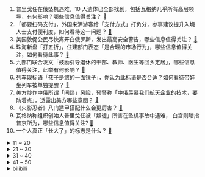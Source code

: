 1. 普里戈任在俄坠机遇难，10 人遗体已全部找到，包括瓦格纳几乎所有高层领导，有何影响？哪些信息值得关注？ [:link:](https://www.zhihu.com/question/618859857)
2. 「都要扫码支付」，外国来沪游客给「支付方式」打负分，参事建议提升入境人士支付便利度，如何看待这一问题？ [:link:](https://www.zhihu.com/question/618743422)
3. 美国敦促公民尽快离开白俄罗斯，发出最高安全警告，哪些信息值得关注？ [:link:](https://www.zhihu.com/question/618522602)
4. 珠海新盘「打五折」，住建部门表态「是合理的市场行为」，哪些信息值得关注，如何看待此事？ [:link:](https://www.zhihu.com/question/618739911)
5. 九部门联合发文「鼓励引导退休的干部、教师、医生等回乡定居」，哪些信息值得关注，此举有何影响？ [:link:](https://www.zhihu.com/question/618708564)
6. 列车现标语「孩子是您的一面镜子」，你认为此标语是否合适？如何看待带娃坐列车被单独提醒？ [:link:](https://www.zhihu.com/question/618706891)
7. 美方炒作中俄所谓「间谍」风险，预警称「中俄羡慕我们航天企业的技术，要防着点」，透露出美方哪些意图？ [:link:](https://www.zhihu.com/question/618105244)
8. 《火影忍者》八门遁甲搭配什么会更厉害？ [:link:](https://www.zhihu.com/question/614136803)
9. 瓦格纳称组织创始人普里戈任被「叛徒」所害在坠机事故中遇难， 白宫则暗指普京所为，哪些信息值得关注? [:link:](https://www.zhihu.com/question/618879909)
10. 一个人真正「长大了」的标志是什么？ [:link:](https://www.zhihu.com/question/616797284)
<details>
<summary>11 ~ 20</summary>

11. 日媒称「若气象条件不合适， 24 日核污染水排海可能取消」，如何看待？ [:link:](https://www.zhihu.com/question/618751365)
12. 社保已缴满15年，不缴了，坐等退休行不行？ [:link:](https://www.zhihu.com/question/618361493)
13. 顶头上司和大领导意见不一致，做下属的该如何做？ [:link:](https://www.zhihu.com/question/618050330)
14. 为什么《英雄联盟》里中单位的「少爷玩家」那么少？ [:link:](https://www.zhihu.com/question/605195841)
15. 我国首批 RK 近视手术患者「出现严重眼部症状」求助，调查显示近十年类似病例明显增加，哪些信息需关注？ [:link:](https://www.zhihu.com/question/618710910)
16. 美国快递巨头 UPS 大幅涨薪，最高时薪 49 美元，司机年薪最高 17.5 万美元，如何看待此事？ [:link:](https://www.zhihu.com/question/618700882)
17. 在《孙子兵法》里，为什么说对被包围的敌军要“围师必阙”，预留一个缺口给被包围的敌人呢？ [:link:](https://www.zhihu.com/question/27852557)
18. 现在的房子为什么客厅都很大，卧室超级小？ [:link:](https://www.zhihu.com/question/284173155)
19. 印度「月船 3 号」探测器成功登月，成为第一个在月球南极着陆的国家，这对人类登月有哪些意义？ [:link:](https://www.zhihu.com/question/618698213)
20. 研究称日本核污水排海 240 天到达中国，哪些信息值得关注，这将对我国居民的生产生活产生哪些影响？ [:link:](https://www.zhihu.com/question/618704775)
</details>
<details>
<summary>21 ~ 30</summary>

21. 如果给你涨薪50%，但是要做3倍的活，你干不干？ [:link:](https://www.zhihu.com/question/618723657)
22. 24岁上岸公务员和34岁考上公务员有什么不一样？ [:link:](https://www.zhihu.com/question/617975503)
23. 县医院被质疑花数百万买门牌石，回应「符合招标采购程序」，如何看待此事？ [:link:](https://www.zhihu.com/question/617955571)
24. 网线使用时为了网络质量一般不超过100m，那我每隔100m接一个交换机是不是就可以无限延长了？ [:link:](https://www.zhihu.com/question/618558891)
25. 越长大越想弥补童年的缺失，如何理解这种补偿心理？ [:link:](https://www.zhihu.com/question/616796479)
26. 央媒谈考公考编热潮，「并非所有人都适合体制内工作，研究生不应跟风」，如何看学生的就业选择？ [:link:](https://www.zhihu.com/question/618730566)
27. 女朋友总和我说，同事的男朋友买了800万的房子和车子准备结婚，这是什么意思？ [:link:](https://www.zhihu.com/question/617677051)
28. 养成什么样的习惯可以提高生物实验的成功率？ [:link:](https://www.zhihu.com/question/543028333)
29. 大家看动画时有没有觉得配音和角色不符的经历[捂脸]？ [:link:](https://www.zhihu.com/question/618242445)
30. 贷款中介活跃在 AB 贷、套路贷等灰产背后，其「高昂佣金」推高用户成本也将市场搅浑，如何有效规范？ [:link:](https://www.zhihu.com/question/618726223)
</details>
<details>
<summary>31 ~ 40</summary>

31. 在机器学习里，经常听到训练模型，模型到底是个什么呢，有没有大佬给个通俗一点的解答？？ [:link:](https://www.zhihu.com/question/270562234)
32. 每天晚上陪孩子写作业都情绪崩溃，到底该如何陪伴孩子写作业？如何辅导孩子作业啊？ [:link:](https://www.zhihu.com/question/434121025)
33. 坚持健身为你的生活带来了哪些卓有成效的好处？ [:link:](https://www.zhihu.com/question/618367371)
34. 户外步行时，运动饮料可以通过在饮用水里面撒点食盐代替吗？ [:link:](https://www.zhihu.com/question/618125491)
35. 晕数据患者，如何读懂上市公司财报？ [:link:](https://www.zhihu.com/question/618742246)
36. 假设《原神》关闭充值通道，在steam上卖100美刀元左右，你会买吗？ [:link:](https://www.zhihu.com/question/617722738)
37. 在公司当个底层员工，不管职场的是是非非，这样是不是也很好？ [:link:](https://www.zhihu.com/question/617788032)
38. 996之外，大厂年轻人又卷起了副业，有工作还应该搞副业吗？ [:link:](https://www.zhihu.com/question/617538762)
39. 看电影解说和真正看过原片的人有什么区别? [:link:](https://www.zhihu.com/question/610150087)
40. Excel 万能公式有哪些？ [:link:](https://www.zhihu.com/question/569278900)
</details>
<details>
<summary>41 ~ 50</summary>

41. 秋天需要涂防晒霜吗？不涂的话会不会老的很快？ [:link:](https://www.zhihu.com/question/615983258)
42. 互联网节奏很快下班很晚，赚得也不少，为什么仍有不少互联网员工热衷搞副业？ [:link:](https://www.zhihu.com/question/617182454)
43. 初入职场的年轻人是做事还是跟人？ [:link:](https://www.zhihu.com/question/19615925)
44. 同学聚会中要不要透露自己的生活和工作状态？怎样的度最合适？ [:link:](https://www.zhihu.com/question/618551769)
45. 报道称「在外国的中国留学生成缅北电诈新目标，要英语好」，如何看待此事？打击境外电诈难度在哪？ [:link:](https://www.zhihu.com/question/618706026)
46. 欧盟「人脑计划」10 年烧掉 47 亿，算法重建大脑仍遥不可及，如何评价这一研究？未来有机会实现吗？ [:link:](https://www.zhihu.com/question/618769970)
47. 医院回应穿刺失误致女童死亡「正在走司法途径」，哪些信息值得关注？如何从医学角度解读这一失误？ [:link:](https://www.zhihu.com/question/617956459)
48. 辽宁大连市普兰店区发生 4.6 级地震，震源深度 8 千米，目前当地具体情况如何？ [:link:](https://www.zhihu.com/question/618789083)
49. 初学摄影到底是先买个入门机还是攒攒钱，买个好一点的? [:link:](https://www.zhihu.com/question/617723905)
50. 如何看待证券日报：再谈挺起A股的脊梁? [:link:](https://www.zhihu.com/question/618706158)
</details><details>
<summary>bilibili</summary>

</details>